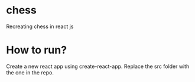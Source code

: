 # chess
Recreating chess in react js

# How to run?
Create a new react app using create-react-app.
Replace the src folder with the one in the repo.
